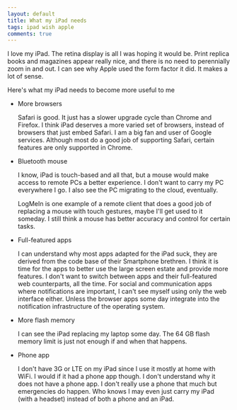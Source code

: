 ```yaml
---
layout: default
title: What my iPad needs
tags: ipad wish apple
comments: true
---
```


I love my iPad. The retina display is all I was hoping it would be. Print replica books and magazines appear really nice, and there is no need to perennially zoom in and out. I can see why Apple used the form factor it did. It makes a lot of sense.

Here's what my iPad needs to become more useful to me

* More browsers

    Safari is good. It just has a slower upgrade cycle than Chrome and Firefox. I think iPad deserves a more varied set of browsers, instead of browsers that just embed Safari. I am a big fan and user of Google services. Although most do a good job of supporting Safari, certain features are only supported in Chrome.

* Bluetooth mouse

    I know, iPad is touch-based and all that, but a mouse would make access to remote PCs a better experience. I don't want to carry my PC everywhere I go. I also see the PC migrating to the cloud, eventually. 

    LogMeIn is one example of a remote client that does a good job of replacing a mouse with touch gestures, maybe I'll get used to it someday. I still think a mouse has better accuracy and control for certain tasks.

* Full-featured apps

    I can understand why most apps adapted for the iPad suck, they are derived from the code base of their Smartphone brethren. I think it is time for the apps to better use the large screen estate and provide more features. I don't want to switch between apps and their full-featured web counterparts, all the time. For social and communication apps where notifications are important, I can't see myself using only the web interface either. Unless the browser apps some day integrate into the notification infrastructure of the operating system.

* More flash memory

    I can see the iPad replacing my laptop some day. The 64 GB flash memory limit is just not enough if and when that happens.

* Phone app

    I don't have 3G or LTE on my iPad since I use it mostly at home with WiFi. I would if it had a phone app though. I don't understand why it does not have a phone app. I don't really use a phone that much but emergencies do happen. Who knows I may even just carry my iPad (with a headset) instead of both a phone and an iPad.
